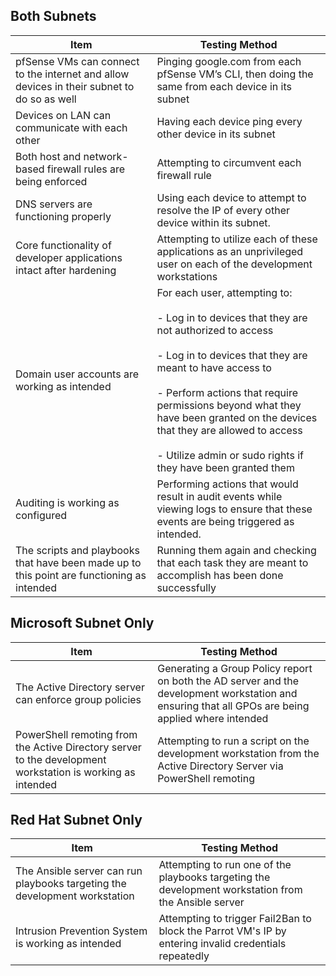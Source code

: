 ## Both Subnets
| Item                                                                                       | Testing Method                                                                                                                                                                                                                                                                                                                                      |
|--------------------------------------------------------------------------------------------|-----------------------------------------------------------------------------------------------------------------------------------------------------------------------------------------------------------------------------------------------------------------------------------------------------------------------------------------------------|
| pfSense VMs can connect to the internet and allow devices in their subnet to do so as well | Pinging google.com from each pfSense VM’s CLI, then doing the same from each device in its subnet                                                                                                                                                                                                                                                   |
| Devices on LAN can communicate with each other                                             | Having each device ping every other device in its subnet                                                                                                                                                                                                                                                                                            |
| Both host and network-based firewall rules are being enforced                              | Attempting to circumvent each firewall rule                                                                                                                                                                                                                                                                                                         |
| DNS servers are functioning properly                                                       | Using each device to attempt to resolve the IP of every other device within its subnet.                                                                                                                                                                                                                                                             |
| Core functionality of developer applications intact after hardening                        | Attempting to utilize each of these applications as an unprivileged user on each of the development workstations                                                                                                                                                                                                                                    |
| Domain user accounts are working as intended                                               | For each user, attempting to: <br/><br/>- Log in to devices that they are not authorized to access<br/><br/>- Log in to devices that they are meant to have access to<br/><br/>- Perform actions that require permissions beyond what they have been granted on the devices that they are allowed to access<br/><br/>- Utilize admin or sudo rights if they have been granted them |
| Auditing is working as configured                                                          | Performing actions that would result in audit events while viewing logs to ensure that these events are being triggered as intended.                                                                                                                                                                                                                |
| The scripts and playbooks that have been made up to this point are functioning as intended | Running them again and checking that each task they are meant to accomplish has been done successfully                                                                                                                                                                                                                                              |
## Microsoft Subnet Only
| Item                                                                                                       | Testing Method                                                                                                                                     |
|------------------------------------------------------------------------------------------------------------|----------------------------------------------------------------------------------------------------------------------------------------------------|
| The Active Directory server can enforce group policies                                                     | Generating a Group Policy report on both the AD server and the development workstation and ensuring that all GPOs are being applied where intended |
| PowerShell remoting from the Active Directory server to the development workstation is working as intended | Attempting to run a script on the development workstation from the Active Directory Server via PowerShell remoting                                 |


## Red Hat Subnet Only
| Item                                                                       | Testing Method                                                                                        |
|----------------------------------------------------------------------------|-------------------------------------------------------------------------------------------------------|
| The Ansible server can run playbooks targeting the development workstation | Attempting to run one of the playbooks targeting the development workstation from the Ansible server  |
| Intrusion Prevention System is working as intended                         | Attempting to trigger Fail2Ban to block the Parrot VM's IP by entering invalid credentials repeatedly |
